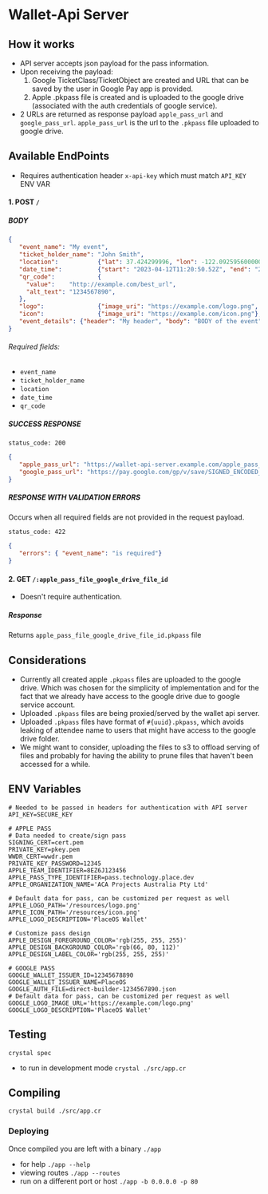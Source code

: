 # Wallet-Api Server

## How it works

* API server accepts json payload for the pass information.
* Upon receiving the payload:
  1. Google TicketClass/TicketObject are created and URL that can be saved by the user in Google Pay app is provided.
  2. Apple .pkpass file is created and is uploaded to the google drive (associated with the auth credentials of google service).
* 2 URLs are returned as response payload `apple_pass_url` and `google_pass_url`. `apple_pass_url` is the url to the `.pkpass` file uploaded to google drive.

## Available EndPoints
* Requires authentication header `x-api-key` which must match `API_KEY` ENV VAR

#### 1. POST `/`

##### BODY
 ```json
 {
    "event_name": "My event",
    "ticket_holder_name": "John Smith",
    "location":           {"lat": 37.424299996, "lon": -122.0925956000001, "name": "Sydney International Convention Centre", "address": "ICC Sydney"},
    "date_time":          {"start": "2023-04-12T11:20:50.52Z", "end": "2023-04-12T16:20:50.52Z"},
    "qr_code":            {
      "value":    "http://example.com/best_url",
      "alt_text": "1234567890",
    },
    "logo":               {"image_uri": "https://example.com/logo.png", "description": "Logo Desc"},
    "icon":               {"image_uri": "https://example.com/icon.png"},
    "event_details": {"header": "My header", "body": "BODY of the event"},
 }
```

###### Required fields:
* `event_name`
* `ticket_holder_name`
* `location`
* `date_time`
* `qr_code`


##### SUCCESS RESPONSE
`status_code: 200`

 ```json
 {
    "apple_pass_url": "https://wallet-api-server.example.com/apple_pass_file_google_drive_file_id",
    "google_pass_url": "https://pay.google.com/gp/v/save/SIGNED_ENCODED_PASS_INFORMATION",
 }
```

##### RESPONSE WITH VALIDATION ERRORS
Occurs when all required fields are not provided in the request payload.

`status_code: 422`

 ```json
 {
    "errors": { "event_name": "is required"}
 }
```

#### 2. GET `/:apple_pass_file_google_drive_file_id`

* Doesn't require authentication.

##### Response
Returns `apple_pass_file_google_drive_file_id.pkpass` file


## Considerations
* Currently all created apple `.pkpass` files are uploaded to the google drive. Which was chosen for the simplicity of implementation
  and for the fact that we already have access to the google drive due to google service account.
* Uploaded `.pkpass` files are being proxied/served by the wallet api server.
* Uploaded `.pkpass` files have format of `#{uuid}.pkpass`, which avoids leaking of attendee name to users that might have access to the google drive folder.
* We might want to consider, uploading the files to s3 to offload serving of files
  and probably for having the ability to prune files that haven't been accessed for a while.


## ENV Variables

```
# Needed to be passed in headers for authentication with API server
API_KEY=SECURE_KEY

# APPLE PASS
# Data needed to create/sign pass
SIGNING_CERT=cert.pem
PRIVATE_KEY=pkey.pem
WWDR_CERT=wwdr.pem
PRIVATE_KEY_PASSWORD=12345
APPLE_TEAM_IDENTIFIER=8EZ6J123456
APPLE_PASS_TYPE_IDENTIFIER=pass.technology.place.dev
APPLE_ORGANIZATION_NAME='ACA Projects Australia Pty Ltd'

# Default data for pass, can be customized per request as well
APPLE_LOGO_PATH='/resources/logo.png'
APPLE_ICON_PATH='/resources/icon.png'
APPLE_LOGO_DESCRIPTION='PlaceOS Wallet'

# Customize pass design
APPLE_DESIGN_FOREGROUND_COLOR='rgb(255, 255, 255)'
APPLE_DESIGN_BACKGROUND_COLOR='rgb(66, 80, 112)'
APPLE_DESIGN_LABEL_COLOR='rgb(255, 255, 255)'

# GOOGLE PASS
GOOGLE_WALLET_ISSUER_ID=12345678890
GOOGLE_WALLET_ISSUER_NAME=PlaceOS
GOOGLE_AUTH_FILE=direct-builder-1234567890.json
# Default data for pass, can be customized per request as well
GOOGLE_LOGO_IMAGE_URL='https://example.com/logo.png'
GOOGLE_LOGO_DESCRIPTION='PlaceOS Wallet'
```

## Testing

`crystal spec`

* to run in development mode `crystal ./src/app.cr`

## Compiling

`crystal build ./src/app.cr`

### Deploying

Once compiled you are left with a binary `./app`

* for help `./app --help`
* viewing routes `./app --routes`
* run on a different port or host `./app -b 0.0.0.0 -p 80`
